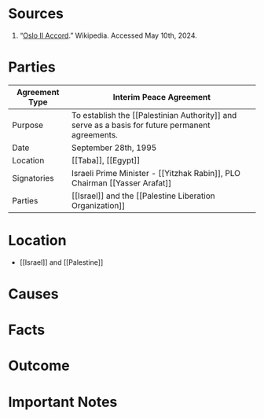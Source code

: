 # Sources
1. “[Oslo II Accord](https://en.m.wikipedia.org/wiki/Oslo_II_Accord).” Wikipedia. Accessed May 10th, 2024.
# Parties

| **Agreement Type** | Interim Peace Agreement                                                                          |
| ------------------ | ------------------------------------------------------------------------------------------------ |
| Purpose            | To establish the [[Palestinian Authority]] and serve as a basis for future permanent agreements. |
| Date               | September 28th, 1995                                                                             |
| Location           | [[Taba]], [[Egypt]]                                                                              |
| Signatories        | Israeli Prime Minister - [[Yitzhak Rabin]], PLO Chairman [[Yasser Arafat]]                       |
| Parties            | [[Israel]] and the [[Palestine Liberation Organization]]                                         |

# Location
- [[Israel]] and [[Palestine]]
# Causes
# Facts
# Outcome
# Important Notes